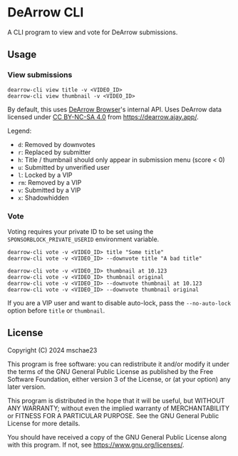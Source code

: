 # DeArrow CLI
A CLI program to view and vote for DeArrow submissions.

## Usage
### View submissions
```
dearrow-cli view title -v <VIDEO_ID>
dearrow-cli view thumbnail -v <VIDEO_ID>
```

By default, this uses [DeArrow Browser](https://github.com/mini-bomba/DeArrowBrowser)'s internal API.
Uses DeArrow data licensed under [CC BY-NC-SA 4.0](https://creativecommons.org/licenses/by-nc-sa/4.0/) from <https://dearrow.ajay.app/>.

Legend:
- `d`: Removed by downvotes
- `r`: Replaced by submitter
- `h`: Title / thumbnail should only appear in submission menu (score < 0)
- `u`: Submitted by unverified user
- `l`: Locked by a VIP
- `rm`: Removed by a VIP
- `v`: Submitted by a VIP
- `x`: Shadowhidden

### Vote
Voting requires your private ID to be set using the `SPONSORBLOCK_PRIVATE_USERID` environment variable.

```
dearrow-cli vote -v <VIDEO_ID> title "Some title"
dearrow-cli vote -v <VIDEO_ID> --downvote title "A bad title"

dearrow-cli vote -v <VIDEO_ID> thumbnail at 10.123
dearrow-cli vote -v <VIDEO_ID> thumbnail original
dearrow-cli vote -v <VIDEO_ID> --downvote thumbnail at 10.123
dearrow-cli vote -v <VIDEO_ID> --downvote thumbnail original
```

If you are a VIP user and want to disable auto-lock, pass the `--no-auto-lock` option before `title` or `thumbnail`.

## License
Copyright (C) 2024  mschae23

This program is free software: you can redistribute it and/or modify
it under the terms of the GNU General Public License as published by
the Free Software Foundation, either version 3 of the License, or
(at your option) any later version.

This program is distributed in the hope that it will be useful,
but WITHOUT ANY WARRANTY; without even the implied warranty of
MERCHANTABILITY or FITNESS FOR A PARTICULAR PURPOSE.  See the
GNU General Public License for more details.

You should have received a copy of the GNU General Public License
along with this program.  If not, see <https://www.gnu.org/licenses/>.
